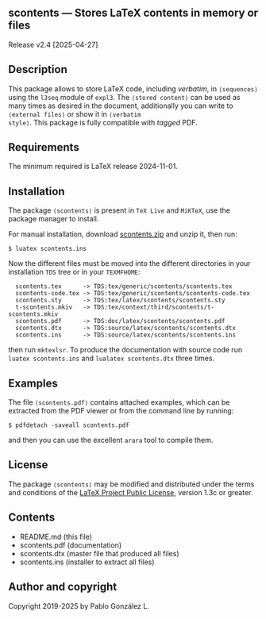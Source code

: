 ## scontents — Stores LaTeX contents in memory or files

Release v2.4 \[2025-04-27\]

## Description

This package allows to store LaTeX code, including _verbatim_, in <code>&langle;sequences&rangle;</code>
using the `l3seq` module of `expl3`. The <code>&langle;stored content&rangle;</code> can be used
as many times as desired in the document, additionally you can write to <code>&langle;external files&rangle;</code>
or show it in <code>&langle;verbatim style&rangle;</code>. This package is fully compatible with _tagged_ PDF.

## Requirements

The minimum required is LaTeX release 2024-11-01.

## Installation

The package <code>&langle;scontents&rangle;</code> is present in `TeX Live` and `MiKTeX`, use the
package manager to install.

For manual installation, download [scontents.zip](http://mirrors.ctan.org/macros/latex/contrib/scontents.zip) and unzip it,
then run:

```
$ luatex scontents.ins
```

Now the different files must be moved into the different directories in your
installation `TDS` tree or in your `TEXMFHOME`:

```
  scontents.tex      -> TDS:tex/generic/scontents/scontents.tex
  scontents-code.tex -> TDS:tex/generic/scontents/scontents-code.tex
  scontents.sty      -> TDS:tex/latex/scontents/scontents.sty
  t-scontents.mkiv   -> TDS:tex/context/third/scontents/t-scontents.mkiv
  scontents.pdf      -> TDS:doc/latex/scontents/scontents.pdf
  scontents.dtx      -> TDS:source/latex/scontents/scontents.dtx
  scontents.ins      -> TDS:source/latex/scontents/scontents.ins
```

then run `mktexlsr`. To produce the documentation with source code run `luatex scontents.ins` and
`lualatex scontents.dtx` three times.

## Examples

The file <code>&langle;scontents.pdf&rangle;</code> contains attached examples, which can be extracted
from the PDF viewer or from the command line by running:

```
$ pdfdetach -saveall scontents.pdf
```

and then you can use the excellent `arara` tool to compile them.

## License

The package <code>&langle;scontents&rangle;</code> may be modified and distributed under the terms and
conditions of the [LaTeX Project Public License](https://www.latex-project.org/lppl/), version 1.3c or greater.

## Contents

- README.md (this file)
- scontents.pdf  (documentation)
- scontents.dtx  (master file that produced all files)
- scontents.ins  (installer to extract all files)

## Author and copyright

Copyright 2019-2025 by Pablo González L.

